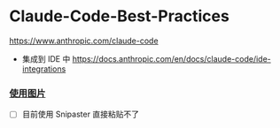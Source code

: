# Claude-Code-Best-Practices

https://www.anthropic.com/claude-code

- 集成到 IDE 中 https://docs.anthropic.com/en/docs/claude-code/ide-integrations

### [使用图片](https://docs.anthropic.com/en/docs/claude-code/tutorials#work-with-images)

- [ ] 目前使用 Snipaster 直接粘贴不了
